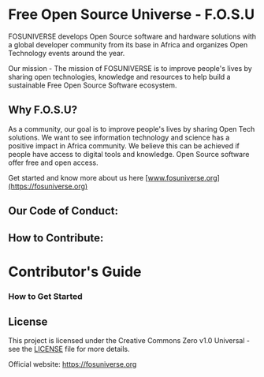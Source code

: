 



















# Free Open Source Universe - F.O.S.U

FOSUNIVERSE develops Open Source software and hardware solutions with a global developer community from its base in Africa and organizes Open Technology events around the year. 

Our mission - The mission of FOSUNIVERSE is to improve people's lives by sharing open technologies, knowledge and resources to 
help build a sustainable Free Open Source Software ecosystem.

## Why F.O.S.U? 
As a community, our goal is to improve people's lives by sharing Open Tech solutions. We want to see information technology and science has a positive impact in Africa community. We believe this can be achieved if people have access to digital tools and knowledge. Open Source software offer free and open access.

Get started and know more about us here [www.fosuniverse.org](https://fosuniverse.org)

## Our Code of Conduct:

## How to Contribute:

# Contributor's Guide

### How to Get Started

## License

This project is licensed under the Creative Commons Zero v1.0 Universal - see the [LICENSE](LICENSE) file for more details.

Official website: https://fosuniverse.org


